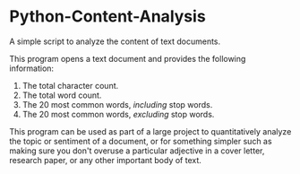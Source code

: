 # Python-Content-Analysis
A simple script to analyze the content of text documents.

This program opens a text document and provides the following information:
1) The total character count.
2) The total word count.
3) The 20 most common words, *including* stop words.
4) The 20 most common words, *excluding* stop words.

This program can be used as part of a large project to quantitatively analyze the topic or sentiment of a document,
or for something simpler such as making sure you don't overuse a particular adjective in a cover letter, research paper,
or any other important body of text.
